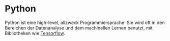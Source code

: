 # Python

Python ist eine high-level, allzweck Programmiersprache. Sie wird oft in den Bereichen der Datenanalyse und dem machinellen Lernen benutzt, mit Bibliotheken wie [Tensorflow](https://www.tensorflow.org/).



